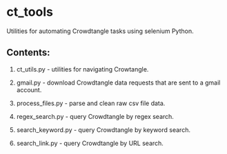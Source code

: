 # ct_tools
Utilities for automating Crowdtangle tasks using selenium Python.

## Contents:

1. ct_utils.py - utilities for navigating Crowtangle.

2. gmail.py - download Crowdtangle data requests that are sent to a gmail account.

3. process_files.py - parse and clean raw csv file data.

4. regex_search.py - query Crowdtangle by regex search.

5. search_keyword.py - query Crowdtangle by keyword search.

6. search_link.py - query Crowdtangle by URL search.
